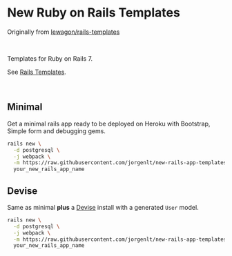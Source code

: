 # New Ruby on Rails Templates
Originally from [lewagon/rails-templates](https://github.com/lewagon/rails-templates)

</br>

Templates for Ruby on Rails 7.

See [Rails Templates](http://guides.rubyonrails.org/rails_application_templates.html).

</br>

## Minimal

Get a minimal rails app ready to be deployed on Heroku with Bootstrap, Simple form and debugging gems.

```bash
rails new \
  -d postgresql \
  -j webpack \
  -m https://raw.githubusercontent.com/jorgenlt/new-rails-app-templates/master/minimal.rb \
  your_new_rails_app_name
```

## Devise

Same as minimal **plus** a [Devise](https://github.com/heartcombo/devise) install with a generated `User` model.

```bash
rails new \
  -d postgresql \
  -j webpack \
  -m https://raw.githubusercontent.com/jorgenlt/new-rails-app-templates/master/devise.rb \
  your_new_rails_app_name
```
